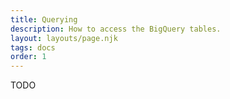 ```yaml
---
title: Querying
description: How to access the BigQuery tables.
layout: layouts/page.njk
tags: docs
order: 1
---
```


TODO
